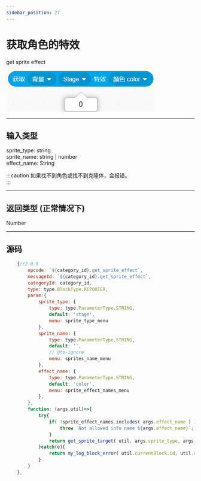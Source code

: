 ```yaml
---
sidebar_position: 27
---
```

# 获取角色的特效

get sprite effect 

![img](img\get_sprite_effect\image.png)  

***
## 输入类型
sprite_type: string  
sprite_name: string | number  
effect_name: String  


:::caution
如果找不到角色或找不到克隆体，会报错。  
:::


***
## 返回类型 (正常情况下)
Number


***
## 源码
```js title="/categorys/convenient.js"
    {//2.0.0
        opcode: `${category_id}.get_sprite_effect`,
        messageId: `${category_id}.get_sprite_effect`,
        categoryId: category_id,
        type: type.BlockType.REPORTER,
        param:{
            sprite_type: {
                type: type.ParameterType.STRING,
                default: 'stage',
                menu: sprite_type_menu
            },
            sprite_name: {
                type: type.ParameterType.STRING,
                default: '',
                // @ts-ignore
                menu: sprites_name_menu
            },
            effect_name: {
                type: type.ParameterType.STRING,
                default: 'color',
                menu: sprite_effect_names_menu
            },
        },
        function: (args,util)=>{
            try{
                if( !sprite_effect_names.includes( args.effect_name ) ){
                    throw `Not allowed info name ${args.effect_name}`;
                }
                return get_sprite_target( util, args.sprite_type, args.sprite_name ).effects[ args.effect_name ];
            }catch(e){
                return my_log_block_error( util.currentBlock.id, util.currentBlock.opcode, e )
            }
        }
    },
```
